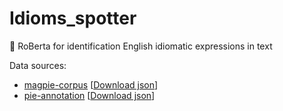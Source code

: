 # Idioms_spotter
🤗 RoBerta for identification English idiomatic expressions in text

Data sources:
* [magpie-corpus](https://github.com/hslh/magpie-corpus) [[Download json](https://raw.githubusercontent.com/hslh/magpie-corpus/master/MAGPIE_unfiltered.jsonl)]
* [pie-annotation](https://github.com/hslh/pie-annotation) [[Download json](https://raw.githubusercontent.com/hslh/pie-annotation/master/PIE_annotations_all_no_sentences.json)]
